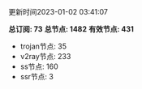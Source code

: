 更新时间2023-01-02 03:41:07

**总订阅: 73**
**总节点: 1482**
**有效节点: 431**
- trojan节点: 35
- v2ray节点: 233
- ss节点: 160
- ssr节点: 3
